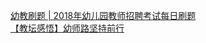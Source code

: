   
[幼教刷题 | 2018年幼儿园教师招聘考试每日刷题](http://www.dianyue.me/archives/775/gninas84b53yd3v3/)  
[【教坛感悟】幼师路坚持前行](http://www.dianyue.me/archives/442/5al5wel8n5w9n7e9/)